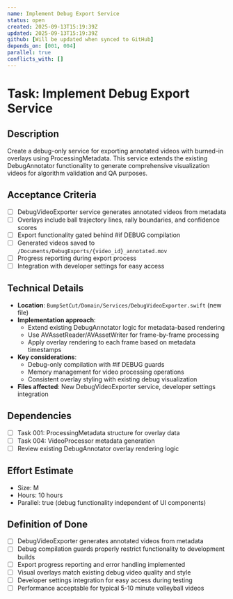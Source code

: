 ```yaml
---
name: Implement Debug Export Service
status: open
created: 2025-09-13T15:19:39Z
updated: 2025-09-13T15:19:39Z
github: [Will be updated when synced to GitHub]
depends_on: [001, 004]
parallel: true
conflicts_with: []
---
```


# Task: Implement Debug Export Service

## Description
Create a debug-only service for exporting annotated videos with burned-in overlays using ProcessingMetadata. This service extends the existing DebugAnnotator functionality to generate comprehensive visualization videos for algorithm validation and QA purposes.

## Acceptance Criteria
- [ ] DebugVideoExporter service generates annotated videos from metadata
- [ ] Overlays include ball trajectory lines, rally boundaries, and confidence scores
- [ ] Export functionality gated behind #if DEBUG compilation
- [ ] Generated videos saved to `/Documents/DebugExports/{video_id}_annotated.mov`
- [ ] Progress reporting during export process
- [ ] Integration with developer settings for easy access

## Technical Details
- **Location**: `BumpSetCut/Domain/Services/DebugVideoExporter.swift` (new file)
- **Implementation approach**:
  - Extend existing DebugAnnotator logic for metadata-based rendering
  - Use AVAssetReader/AVAssetWriter for frame-by-frame processing
  - Apply overlay rendering to each frame based on metadata timestamps
- **Key considerations**:
  - Debug-only compilation with #if DEBUG guards
  - Memory management for video processing operations
  - Consistent overlay styling with existing debug visualization
- **Files affected**: New DebugVideoExporter service, developer settings integration

## Dependencies
- [ ] Task 001: ProcessingMetadata structure for overlay data
- [ ] Task 004: VideoProcessor metadata generation
- [ ] Review existing DebugAnnotator overlay rendering logic

## Effort Estimate
- Size: M
- Hours: 10 hours
- Parallel: true (debug functionality independent of UI components)

## Definition of Done
- [ ] DebugVideoExporter generates annotated videos from metadata
- [ ] Debug compilation guards properly restrict functionality to development builds
- [ ] Export progress reporting and error handling implemented
- [ ] Visual overlays match existing debug video quality and style
- [ ] Developer settings integration for easy access during testing
- [ ] Performance acceptable for typical 5-10 minute volleyball videos